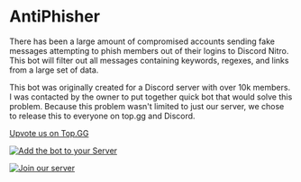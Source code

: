 # AntiPhisher

There has been a large amount of compromised accounts sending fake messages attempting to phish members out of their logins to Discord Nitro. This bot will filter out all messages containing keywords, regexes, and links from a large set of data.

This bot was originally created for a Discord server with over 10k members. I was contacted by the owner to put together quick bot that would solve this problem. Because this problem wasn't limited to just our server, we chose to release this to everyone on top.gg and Discord.

[Upvote us on Top.GG](https://top.gg/bot/915453618461765672)

[![Add the bot to your Server](https://img.shields.io/badge/Add%20to%20your%20Server-grey?logo=Discord&style=flat-sqaured)](https://discord.com/oauth2/authorize?client_id=915453618461765672&scope=bot&permissions=134343746)

[![Join our server](https://img.shields.io/badge/Join%20our%20Server-grey?logo=Discord&style=flat-sqaured)](https://discord.gg/aYpbRh5R2H)
